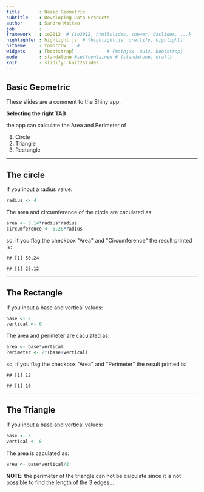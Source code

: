 ```yaml
---
title       : Basic Geometric
subtitle    : Developing Data Products
author      : Sandro Matteo
job         : 
framework   : io2012  # {io2012, html5slides, shower, dzslides, ...}
highlighter : highlight.js  # {highlight.js, prettify, highlight}
hitheme     : tomorrow    # 
widgets     : [bootstrap]            # {mathjax, quiz, bootstrap}
mode        : standalone #selfcontained # {standalone, draft}
knit        : slidify::knit2slides
---
```


## Basic Geometric



These slides are a comment to the Shiny app.

**Selecting the right TAB**

the app can calculate the Area and Perimeter of


1. Circle
2. Triangle
3. Rectangle



--- 

## The circle

If you input a radius value:


```r
radius <- 4
```

The area and circumference of the circle are caculated as:


```r
area <- 3.14*radius*radius
circumference <- 6.28*radius
```

so, if you flag the checkbox "Area" and "Circumference" the result printed is:


```
## [1] 50.24
```

```
## [1] 25.12
```

--- 

## The Rectangle

If you input a base and vertical values:


```r
base <- 2
vertical <- 6
```

The area and perimeter are caculated as:


```r
area <- base*vertical
Perimeter <- 2*(base+vertical)
```

so, if you flag the checkbox "Area" and "Perimeter" the result printed is:


```
## [1] 12
```

```
## [1] 16
```

---

## The Triangle

If you input a base and vertical values:


```r
base <- 3
vertical <- 8
```

The area is caculated as:


```r
area <- base*vertical/2
```

**NOTE**: the perimeter of the triangle can not be calculate since it is not possible to find the length of the 3 edges...
